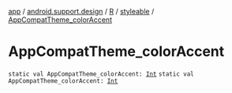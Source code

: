 [app](../../../index.md) / [android.support.design](../../index.md) / [R](../index.md) / [styleable](index.md) / [AppCompatTheme_colorAccent](./-app-compat-theme_color-accent.md)

# AppCompatTheme_colorAccent

`static val AppCompatTheme_colorAccent: `[`Int`](https://kotlinlang.org/api/latest/jvm/stdlib/kotlin/-int/index.html)
`static val AppCompatTheme_colorAccent: `[`Int`](https://kotlinlang.org/api/latest/jvm/stdlib/kotlin/-int/index.html)